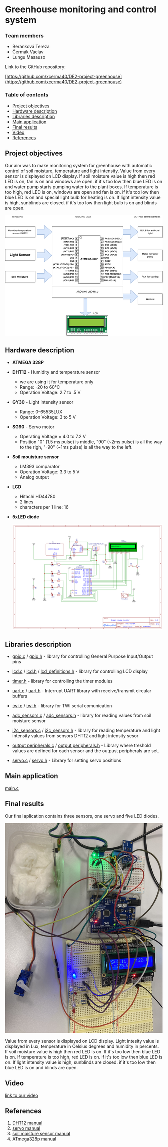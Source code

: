 # Greenhouse monitoring and control system

### Team members

* Beránková Tereza
* Čermák Václav
* Lungu Masauso


Link to the GitHub repository:

[https://github.com/xcerma40/DE2-project-greenhouse](https://github.com/xcerma40/DE2-project-greenhouse)

### Table of contents

* [Project objectives](#objectives)
* [Hardware description](#hardware)
* [Libraries description](#libs)
* [Main application](#main)
* [Final results](#final)
* [Video](#video)
* [References](#references)

<a name="objectives"></a>

## Project objectives

Our aim was to make monitoring system for greenhouse with automatic control of soil moisture, temperature and light intensity. 
Value from every sensor is displayed on LCD display.
If soil moisture value is high then red LED is on, fan is on and windows are open. if it's too low then blue LED is on and water pump starts pumping water to the plant boxes.
If temperature is too high, red LED is on, windows are open and fan is on. if it's too low then blue LED is on and special light bulb for heating is on.
If light intensity value is high, sunblinds are closed. if it's too low then light bulb is on and blinds are open.

![greenhouse objectives](https://github.com/xcerma40/DE2-project-greenhouse/blob/dev/Images/greenhouse%20objectives.png)


<a name="hardware"></a>

## Hardware description
* **ATMEGA 328P**
* **DHT12** - Humidity and temperature sensor
  * we are using it for temperature only
  * Range: -20 to 60°C
  * Operation Voltage: 2.7 to .5 V
* **GY30** - Light intensity sensor 
  * Range: 0–65535LUX
  * Operation Voltage: 3 to 5 V
* **SG90** - Servo motor
  * Operating Voltage = 4.0 to 7.2 V
  * Position "0" (1.5 ms pulse) is middle, "90" (~2ms pulse) is all the way to the righ, "-90" (~1ms pulse) is all the way to the left.
* **Soil mouisture sensor**
  * LM393 comparator
  * Operation Voltage: 3.3 to 5 V
  * Analog output
* **LCD**
  * Hitachi HD44780
  * 2 lines
  * characters per 1 line: 16
* **5xLED diode**
  
  ![Greenhouse schmeatic](https://github.com/xcerma40/DE2-project-greenhouse/blob/master/Pictures/greenhouse%20schematic.png)
<a name="libs"></a>

## Libraries description
* [gpio.c](https://github.com/xcerma40/DE2-project-greenhouse/blob/master/GreenhouseSystem/library/gpio.c) / [gpio.h](https://github.com/xcerma40/DE2-project-greenhouse/blob/master/GreenhouseSystem/library/gpio.h) - library for controlling General Purpose Input/Output pins
* [lcd.c](https://github.com/xcerma40/DE2-project-greenhouse/blob/master/GreenhouseSystem/library/lcd.c) / [lcd.h](https://github.com/xcerma40/DE2-project-greenhouse/blob/master/GreenhouseSystem/library/lcd.h) / [lcd_definitions.h](https://github.com/xcerma40/DE2-project-greenhouse/blob/master/GreenhouseSystem/library/lcd_definitions.h) - library for controlling LCD display 
* [timer.h](https://github.com/xcerma40/DE2-project-greenhouse/blob/master/GreenhouseSystem/library/timer.h) - library for controlling the timer modules
* [uart.c](https://github.com/xcerma40/DE2-project-greenhouse/blob/master/GreenhouseSystem/library/uart.c) / [uart.h](https://github.com/xcerma40/DE2-project-greenhouse/blob/master/GreenhouseSystem/library/uart.h) - Interrupt UART library with receive/transmit circular buffers
* [twi.c](https://github.com/xcerma40/DE2-project-greenhouse/blob/master/GreenhouseSystem/library/twi.c) / [twi.h](https://github.com/xcerma40/DE2-project-greenhouse/blob/master/GreenhouseSystem/library/twi.h) - library for TWI serial comunication
  
* [adc_sensors.c](https://github.com/xcerma40/DE2-project-greenhouse/blob/master/GreenhouseSystem/src/adc_sensors.c) / [adc_sensors.h](https://github.com/xcerma40/DE2-project-greenhouse/blob/master/GreenhouseSystem/src/adc_sensors.h) - library for reading values from soil moisture sensor

* [i2c_sensors.c](https://github.com/xcerma40/DE2-project-greenhouse/blob/master/GreenhouseSystem/src/i2c_sensors.c) / [i2c_sensors.h](https://github.com/xcerma40/DE2-project-greenhouse/blob/master/GreenhouseSystem/src/output_peripherals.h) - library for reading temperature and light intensity values from sensors DHT12 and light intensity sesor 

* [output peripherals.c](https://github.com/xcerma40/DE2-project-greenhouse/blob/master/GreenhouseSystem/src/output%20peripherals.c) / [output peripherals.h](https://github.com/xcerma40/DE2-project-greenhouse/blob/master/GreenhouseSystem/src/output_peripherals.h) - Library where treshold values are defined for each sensor and the outpust peripherals are set.
	
* [servo.c](https://github.com/xcerma40/DE2-project-greenhouse/blob/master/GreenhouseSystem/src/servo.c) / [servo.h](https://github.com/xcerma40/DE2-project-greenhouse/blob/master/GreenhouseSystem/src/servo.h) - Library for setting servo positions

<a name="main"></a>

## Main application

[main.c](https://github.com/xcerma40/DE2-project-greenhouse/blob/master/GreenhouseSystem/main.c)

<a name="final"></a>

## Final results

Our final aplication contains three sensors, one servo and five LED diodes.

![Greenhouse results](https://github.com/xcerma40/DE2-project-greenhouse/blob/master/Pictures/Greenhouse%20real.jpeg)

Value from every sensor is displayed on LCD display.
Light intesity value is displayed in Lux, temperature in Celsius degrees and humidity in percents.
If soil moisture value is high then red LED is on. If it's too low then blue LED is on.
If temperature is too high, red LED is on. if it's too low then blue LED is on.
If light intensity value is high, sunblinds are closed. if it's too low then blue LED is on and blinds are open.

<a name="video"></a>

## Video

[link to our video](https://www.youtube.com/watch?v=TQb-roNkAjA)

<a name="references"></a>

## References

1. [DHT12 manual](https://github.com/xcerma40/DE2-project-greenhouse/blob/master/dokumenty/dht12_manual.pdf)
2. [servo manual](https://github.com/xcerma40/DE2-project-greenhouse/blob/master/dokumenty/SG90-TowerPro.pdf)
3. [soil moisture sensor manual](https://github.com/xcerma40/DE2-project-greenhouse/blob/master/dokumenty/eses1474354607.pdf)
4. [ATmega328p manual](https://ww1.microchip.com/downloads/en/DeviceDoc/Atmel-7810-Automotive-Microcontrollers-ATmega328P_Datasheet.pdf)
